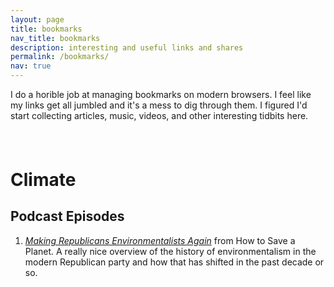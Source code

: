 ```yaml
---
layout: page
title: bookmarks
nav_title: bookmarks
description: interesting and useful links and shares
permalink: /bookmarks/
nav: true
---
```


<style>
p {
    padding-bottom: 1cm;
}
</style>

I do a horible job at managing bookmarks on modern browsers. I feel like my links get all jumbled and it's a mess to dig through them. I figured I'd start collecting articles, music, videos, and other interesting tidbits here.

# Climate

## Podcast Episodes

1. [_Making Republicans Environmentalists Again_](https://gimletmedia.com/shows/howtosaveaplanet/gmhwdon) from How to Save a Planet. A really nice overview of the history of environmentalism in the modern Republican party and how that has shifted in the past decade or so.